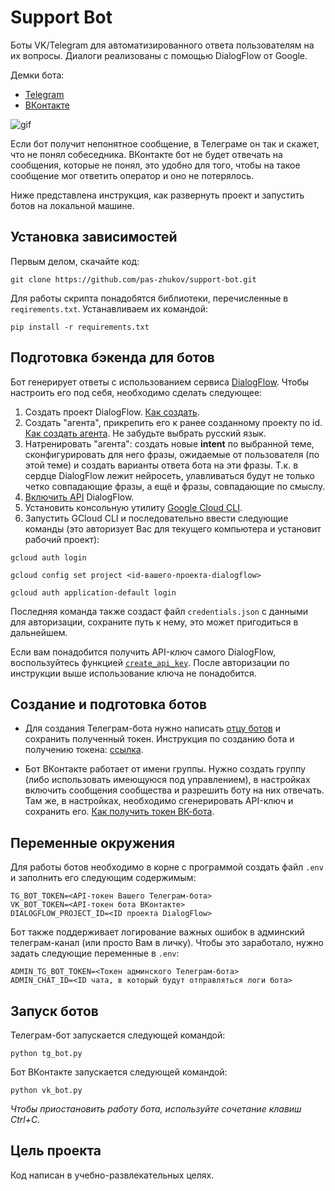 # Support Bot

Боты VK/Telegram для автоматизированного ответа пользователям на их вопросы. Диалоги реализованы с помощью DialogFlow от Google.

Демки бота:
 - [Telegram](https://t.me/zhukov_service_bot)
 - [ВКонтакте](https://vk.com/im?sel=-221535503)

![gif](https://dvmn.org/media/filer_public/7a/08/7a087983-bddd-40a3-b927-a43fb0d2f906/demo_tg_bot.gif)

Если бот получит непонятное сообщение, в Телеграме он так и скажет, что не понял собеседника. ВКонтакте бот не будет отвечать на сообщения, которые не понял, это удобно для того, чтобы на такое сообщение мог ответить оператор и оно не потерялось.

Ниже представлена инструкция, как развернуть проект и запустить ботов на локальной машине.

## Установка зависимостей
Первым делом, скачайте код:
``` 
git clone https://github.com/pas-zhukov/support-bot.git
```
Для работы скрипта понадобятся библиотеки, перечисленные в `reqirements.txt`.
Устанавливаем их командой:
```
pip install -r requirements.txt
```

## Подготовка бэкенда для ботов

Бот генерирует ответы с использованием сервиса [DialogFlow](https://dialogflow.cloud.google.com). Чтобы настроить его под себя, необходимо сделать следующее:

1. Создать проект DialogFlow. [Как создать](https://cloud.google.com/dialogflow/docs/quick/setup).
2. Создать "агента", прикрепить его к ранее созданному проекту по id. [Как создать агента](https://cloud.google.com/dialogflow/es/docs/quick/build-agent). Не забудьте выбрать русский язык.
3. Натренировать "агента": создать новые **intent** по выбранной теме, сконфигурировать для него фразы, ожидаемые от пользователя (по этой теме) и создать варианты ответа бота на эти фразы. Т.к. в сердце DialogFlow лежит нейросеть, улавливаться будут не только четко совпадающие фразы, а ещё и фразы, совпадающие по смыслу.
4. [Включить API](https://cloud.google.com/dialogflow/es/docs/quick/setup#api) DialogFlow.
5. Установить консольную утилиту [Google Cloud CLI](https://cloud.google.com/sdk/docs/install).
6. Запустить GCloud CLI и последовательно ввести следующие команды (это авторизует Вас для текущего компьютера и установит рабочий проект):

```shell
gcloud auth login
```

```shell
gcloud config set project <id-вашего-проекта-dialogflow>
```

```shell
gcloud auth application-default login
```
Последняя команда также создаст файл `credentials.json` с данными для авторизации, сохраните путь к нему, это может пригодиться в дальнейшем.

Если вам понадобится получить API-ключ самого DialogFlow, воспользуйтесь функцией [`create_api_key`](https://github.com/pas-zhukov/support-bot/blob/dbb283ca6d6d9ee5c12c3ec8eb411094c327f50c/dialogflow.py#L13). После авторизации по инструкции выше использование ключа не понадобится.

## Создание и подготовка ботов

- Для создания Телеграм-бота нужно написать [отцу ботов](https://github.com/pas-zhukov/watching-storage) и сохранить полученный токен. Инструкция по созданию бота и получению токена: [ссылка](https://botcreators.ru/blog/botfather-instrukciya/).

- Бот ВКонтакте работает от имени группы. Нужно создать группу (либо использовать имеющуюся под управлением), в настройках включить сообщения сообщества и разрешить боту на них отвечать. Там же, в настройках, необходимо сгенерировать API-ключ и сохранить его. [Как получить токен ВК-бота](https://forum.bottap.ru/t/kak-poluchit-token-vk/33).

## Переменные окружения

Для работы ботов необходимо в корне с программой создать файл `.env` и заполнить его следующим содержимым:
``` 
TG_BOT_TOKEN=<API-токен Вашего Телеграм-бота>
VK_BOT_TOKEN=<API-токен бота ВКонтакте>
DIALOGFLOW_PROJECT_ID=<ID проекта DialogFlow>
```

Бот также поддерживает логирование важных ошибок в админский телеграм-канал (или просто Вам в личку). Чтобы это заработало, нужно задать следующие переменные в `.env`:
```
ADMIN_TG_BOT_TOKEN=<Токен админского Телеграм-бота>
ADMIN_CHAT_ID=<ID чата, в который будут отправляться логи бота>
```

## Запуск ботов

Телеграм-бот запускается следующей командой:

```shell
python tg_bot.py
```

Бот ВКонтакте запускается следующей командой:

```shell
python vk_bot.py
```

_Чтобы приостановить работу бота, используйте сочетание клавиш Ctrl+C._

## Цель проекта

Код написан в учебно-развлекательных целях.